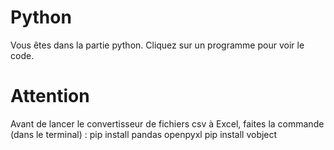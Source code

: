 # Python
Vous êtes dans la partie python. Cliquez sur un programme pour voir le code.

# Attention
Avant de lancer le convertisseur de fichiers csv à Excel, faites la commande (dans le terminal) :
pip install pandas openpyxl
pip install vobject
